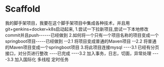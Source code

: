 # Scaffold
我的脚手架项目，我要在这个脚手架项目中集成各种技术，并且用git+genkins+docker+k8s启动起来,
1.尝试一下拉新项目,尝试一下本地修改commit并且push------已经做到
2.如何将一个只有一个项目名称的项目变成一个springboot项目-----已经做到
--2.1  将项目变成普通的Maven项目
--2.2  将普通的Maven项目变成一个springboot项目
3.将此项目连接mysql
----3.1 已经有分页接口，对分页进行整改 ----已完成
----3.2 加入事务，日志，切面，异常处理
----3.3 加入国际化 多线程  定时任务